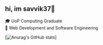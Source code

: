 ## hi, im savvik37👋
  🎓 UoP Computing Graduate\
  🔭 Web Development and Software Engineering
  
[![Anurag's GitHub stats](https://github-readme-stats.vercel.app/api?username=savvik37&show_icons=true&theme=codeSTACKr)]

<!--
**savvik37/savvik37** is a ✨ _special_ ✨ repository because its `README.md` (this file) appears on your GitHub profile.
[![Anurag's GitHub stats](https://github-readme-stats.vercel.app/api?username=anuraghazra)]


Here are some ideas to get you started:

- 🔭 I’m currently working on ...
- 🌱 I’m currently learning ...
- 👯 I’m looking to collaborate on ...
- 🤔 I’m looking for help with ...
- 💬 Ask me about ...
- 📫 How to reach me: ...
- 😄 Pronouns: ...
- ⚡ Fun fact: ...
-->

